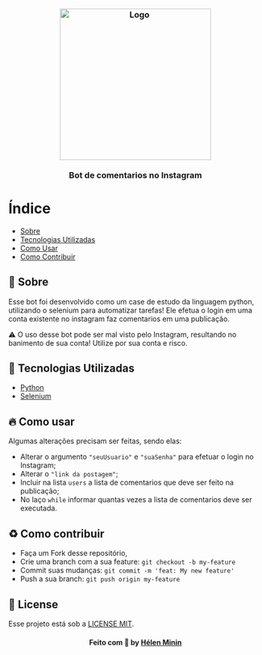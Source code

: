 <h3 align="center">
    <img alt="Logo" title="#logo" width="300px" src="https://img.ibxk.com.br/2021/05/07/07031742837001.jpg?w=1120&h=420&mode=crop&scale=both">
    <br><br>
    <b>Bot de comentarios no Instagram</b>  
    <br>
</h3>

# Índice
- [Sobre](#sobre)
- [Tecnologias Utilizadas](#tecnologias-utilizadas)
- [Como Usar](#como-usar)
- [Como Contribuir](#como-contribuir)

<a id="sobre"></a>
## :bookmark: Sobre
Esse bot foi desenvolvido como um case de estudo da linguagem python, utilizando o selenium para automatizar tarefas!
Ele efetua o login em uma conta existente no instagram faz comentarios em uma publicação.

⚠️ O uso desse bot pode ser mal visto pelo Instagram, resultando no banimento de sua conta! Utilize por sua conta e risco.

<a id="tecnologias-utilizadas"></a>
## :rocket: Tecnologias Utilizadas
* [Python](https://www.python.org/)
* [Selenium](https://www.selenium.dev/)

<a id="como-usar"></a>
## :fire: Como usar
Algumas alterações precisam ser feitas, sendo elas:
* Alterar o argumento `"seuUsuario"` e `"suaSenha"` para efetuar o login no Instagram;
* Alterar o `"link da postagem"`;
* Incluir na lista `users` a lista de comentarios que deve ser feito na publicação;
* No laço `while` informar quantas vezes a lista de comentarios deve ser executada.
 
## :recycle: Como contribuir

- Faça um Fork desse repositório,
- Crie uma branch com a sua feature: `git checkout -b my-feature`
- Commit suas mudanças: `git commit -m 'feat: My new feature'`
- Push a sua branch: `git push origin my-feature`
## :memo: License

Esse projeto está sob a [LICENSE MIT](LICENSE).

<h4 align="center">
    Feito com 💜 by <a href="https://www.linkedin.com/in/helenminin/" target="_blank">Hélen Minin</a>
</h4>

